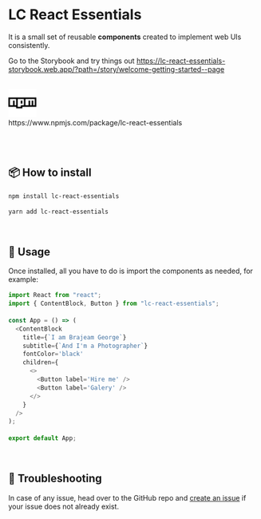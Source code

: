 # LC React Essentials

It is a small set of reusable **components** created  to implement web UIs consistently.

Go to the Storybook and try things out https://lc-react-essentials-storybook.web.app/?path=/story/welcome-getting-started--page

<br/>

 <img src="src/assets/svg/npm.svg" alt="drawing" style="width:56px;"/>
 <br/>
https://www.npmjs.com/package/lc-react-essentials

<br/><br/>

## 📦 How to install


```sh
npm install lc-react-essentials
```

```sh
yarn add lc-react-essentials
```

<br/>



## 🚀 Usage

Once installed, all you have to do is import the components as needed, for example:

```js
import React from "react";
import { ContentBlock, Button } from "lc-react-essentials";

const App = () => (
  <ContentBlock
    title={`I am Brajeam George`}
    subtitle={`And I'm a Photographer`}
    fontColor='black'
    children={
      <>
        <Button label='Hire me' />
        <Button label='Galery' />
      </>
    }
  />
);

export default App;
```
<br/>


## 🔨 Troubleshooting
In case of any issue, head over to the GitHub repo and [create an issue](https://github.com/luciocabrera/lc-react-essentials/issues) if your issue does not already exist.
<br/>


